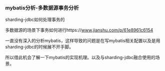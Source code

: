 ### mybatis分析-多数据源事务分析



sharding-jdbc如何处理事务的



多数据源的场景下事务如何进行https://www.jianshu.com/p/61e8961c6154



一直没有深入的分析mybatis，这样导致的问题是在写mybatis相关配置以及是用sharding-jdbc的时候展不开手脚。



所以借此机会了解一下mybatis的实现机理。以及与sharding-jdbc融合使用的场景。





